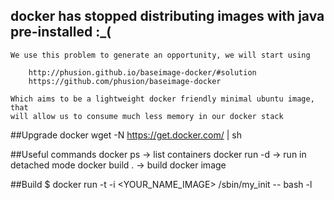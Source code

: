 ## docker has stopped distributing images with java pre-installed :_(
    We use this problem to generate an opportunity, we will start using

        http://phusion.github.io/baseimage-docker/#solution
        https://github.com/phusion/baseimage-docker

    Which aims to be a lightweight docker friendly minimal ubuntu image, that
    will allow us to consume much less memory in our docker stack

##Upgrade docker
    wget -N https://get.docker.com/ | sh

##Useful commands
    docker ps  -> list containers
    docker run -d  -> run in detached mode
    docker build .  -> build docker image

##Build
    $ docker run -t -i <YOUR_NAME_IMAGE> /sbin/my_init -- bash -l


